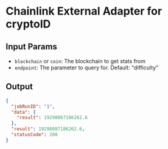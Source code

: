 # Chainlink External Adapter for cryptoID

## Input Params

- `blockchain` or `coin`: The blockchain to get stats from
- `endpoint`: The parameter to query for. Default: "difficulty"

## Output

```json
{
  "jobRunID": "1",
  "data": {
    "result": 19298087186262.6
  },
  "result": 19298087186262.6,
  "statusCode": 200
}
```
